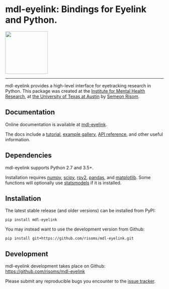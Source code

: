 mdl-eyelink:  Bindings for Eyelink and Python.
=======================================
<div class="row">
	<a href=https://seaborn.pydata.org/examples/anscombes_quartet.html>
		<img src="https://seaborn.pydata.org/_static/anscombes_quartet_thumb.png" height="135" width="135">
	</a>
<div>

--------------------------------------
mdl-eyelink provides a high-level interface for eyetracking research in Python. This package was created at the [Institute for Mental Health Research](http://mdl.psy.utexas.edu/), at [the University of Texas at Austin](http://www.utexas.edu/) by [Semeon Risom](https://semeon.io).


Documentation
-------------

Online documentation is available at [mdl-eyelink](http://mdl.psy.utexas.edu/d/eyelink).

The docs include a [tutorial](http://mdl.psy.utexas.edu/d/eyelink/tutorial.html), [example gallery](http://mdl.psy.utexas.edu/d/eyelink/index.html), [API reference](http://mdl.psy.utexas.edu/d/eyelink/api.html), and other useful information.


Dependencies
------------

mdl-eyelink supports Python 2.7 and 3.5+.

Installation requires [numpy](http://www.numpy.org/), [scipy](https://www.scipy.org/), [rpy2](https://rpy2.readthedocs.io/), [pandas](https://pandas.pydata.org/), and [matplotlib](https://matplotlib.org/). Some functions will optionally use [statsmodels](https://www.statsmodels.org/) if it is installed.


Installation
------------

The latest stable release (and older versions) can be installed from PyPI:

    pip install mdl-eyelink

You may instead want to use the development version from Github:

    pip install git+https://github.com/risoms/mdl-eyelink.git

Development
-----------

mdl-eyelink development takes place on Github: https://github.com/risoms/mdl-eyelink

Please submit any reproducible bugs you encounter to the [issue tracker](https://github.com/risoms/mdl-eyelink/issues).
